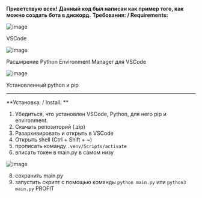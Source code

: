**Приветствую всех!**
__Данный код был написан как пример того, как можно создать бота в дискорд.__
**Требования: / Requirements:**

![image](https://github.com/fiseyy/discord.economics.bot/assets/130793948/7a46e353-b003-4a5f-9f21-e315d651f91d)

VSCode

![image](https://github.com/fiseyy/discord.economics.bot/assets/130793948/28ff9718-2d15-4da0-9fb3-06b4d9faa532)

Расширение Python Environment Manager для VSCode

![image](https://github.com/fiseyy/discord.economics.bot/assets/130793948/a2253f6c-71e0-4cfc-a1fa-c188d1d50f9d)

Установленный python и pip

--------------------------

**Установка: / Install: **

1. Убедиться, что установлен VSCode, Python, для него pip и environment.
2. Скачать репозиторий (.zip)
3. Разархивировать и открыть в VSCode
4. Открыть shell (Ctrl + Shift + ~)
5. прописать команду ```.venv/Scripts/activate```
7. вписать токен в main.py в самом низу

![image](https://github.com/fiseyy/discord.economics.bot/assets/130793948/d0780c96-8aab-4913-b73e-eaf516f4acaa)

8. сохранить main.py
9. запустить скрипт с помощью команды ```python main.py``` или ```python3 main.py```
PROFIT
